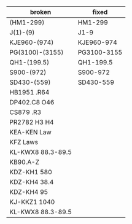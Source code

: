    broken | fixed
--------- | -----
(HM1-299) | HM1-299
J(1)-(9) | J1-9
KJE960-(974) | KJE960-974
PG(3100)-(3155) | PG3100-3155
QH1-(199.5) | QH1-199.5
S900-(972) | S900-972
SD430-(559) | SD430-559
HB1951 .R64 |
DP402.C8 O46 |
CS879 .R3 |
PR2782 H3 H4 |
KEA-KEN Law | 
KFZ Laws |
KL-KWX8 88.3-89.5 |
KB90.A-Z | 
KDZ-KH1 580 |
KDZ-KH4 38.4 |
KDZ-KH4 95 |
KJ-KKZ1 1040 |
KL-KWX8 88.3-89.5 |
